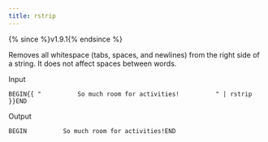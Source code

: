 ```yaml
---
title: rstrip
---
```


{% since %}v1.9.1{% endsince %}

Removes all whitespace (tabs, spaces, and newlines) from the right side of a string. It does not affect spaces between words.

Input
```liquid
BEGIN{{ "          So much room for activities!          " | rstrip }}END
```

Output
```text
BEGIN          So much room for activities!END
```
